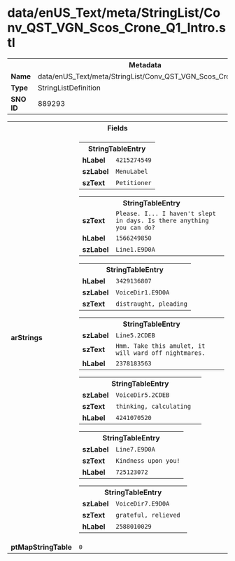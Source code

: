 <h1>data/enUS_Text/meta/StringList/Conv_QST_VGN_Scos_Crone_Q1_Intro.stl</h1><table><tr><th colspan="100%">Metadata</th></tr><tr><td><b>Name</b></td><td>data/enUS_Text/meta/StringList/Conv_QST_VGN_Scos_Crone_Q1_Intro.stl</td></tr><tr><td><b>Type</b></td><td>StringListDefinition</td></tr><tr><td><b>SNO ID</b></td><td>889293</td></tr></table>

<table><tr><th colspan="100%">Fields</th></tr><tr><td><b>arStrings</b></td><td><table><tr><th colspan="100%">StringTableEntry</th></tr><tr><td><b>hLabel</b></td><td><code>4215274549</code></td></tr><tr><td><b>szLabel</b></td><td><code>MenuLabel</code></td></tr><tr><td><b>szText</b></td><td><code>Petitioner</code></td></tr></table>


<table><tr><th colspan="100%">StringTableEntry</th></tr><tr><td><b>szText</b></td><td><code>Please. I... I haven't slept in days. Is there anything you can do?</code></td></tr><tr><td><b>hLabel</b></td><td><code>1566249850</code></td></tr><tr><td><b>szLabel</b></td><td><code>Line1.E9D0A</code></td></tr></table>


<table><tr><th colspan="100%">StringTableEntry</th></tr><tr><td><b>hLabel</b></td><td><code>3429136807</code></td></tr><tr><td><b>szLabel</b></td><td><code>VoiceDir1.E9D0A</code></td></tr><tr><td><b>szText</b></td><td><code>distraught, pleading</code></td></tr></table>


<table><tr><th colspan="100%">StringTableEntry</th></tr><tr><td><b>szLabel</b></td><td><code>Line5.2CDEB</code></td></tr><tr><td><b>szText</b></td><td><code>Hmm. Take this amulet, it will ward off nightmares.</code></td></tr><tr><td><b>hLabel</b></td><td><code>2378183563</code></td></tr></table>


<table><tr><th colspan="100%">StringTableEntry</th></tr><tr><td><b>szLabel</b></td><td><code>VoiceDir5.2CDEB</code></td></tr><tr><td><b>szText</b></td><td><code>thinking, calculating  </code></td></tr><tr><td><b>hLabel</b></td><td><code>4241070520</code></td></tr></table>


<table><tr><th colspan="100%">StringTableEntry</th></tr><tr><td><b>szLabel</b></td><td><code>Line7.E9D0A</code></td></tr><tr><td><b>szText</b></td><td><code>Kindness upon you!</code></td></tr><tr><td><b>hLabel</b></td><td><code>725123072</code></td></tr></table>


<table><tr><th colspan="100%">StringTableEntry</th></tr><tr><td><b>szLabel</b></td><td><code>VoiceDir7.E9D0A</code></td></tr><tr><td><b>szText</b></td><td><code>grateful, relieved </code></td></tr><tr><td><b>hLabel</b></td><td><code>2588010029</code></td></tr></table>


</td></tr><tr><td><b>ptMapStringTable</b></td><td><code>0</code></td></tr></table>

